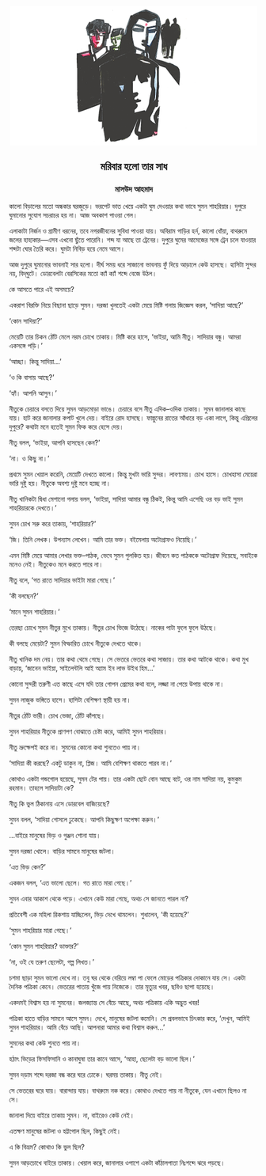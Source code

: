 <div align=center> <img align=center src='../images/prothomalo/মরিবার-হলো-তার-সাধ@মাসউদ-আহমাদ.jpg' width=500px >

<h2 align=center>মরিবার হলো তার সাধ</h4><h3 align=center>মাসউদ আহমাদ</h3></div>

কালো বিড়ালের মতো অন্ধকার ঘরজুড়ে। ভরপেট ভাত খেয়ে একটা ঘুম দেওয়ার কথা ভাবে সুমন শাহরিয়ার। দুপুরে ঘুমানোর সুযোগ সচরাচর হয় না। আজ অবকাশ পাওয়া গেল।

এলাকাটা নির্জন ও গ্রামীণ ধরনের, তবে নগরজীবনের সুবিধা পাওয়া যায়। অবিরাম গাড়ির হর্ন, কালো ধোঁয়া, বাথরুমে জলের হাহাকার—এসব এখনো ছুঁতে পারেনি। শব্দ যা আছে তা ট্রেনের। দুপুরে ঘুমের আমেজের সঙ্গে ট্রেন চলে যাওয়ার শব্দটা ঘোর তৈরি করে। ঘুমটা নিবিড় হয়ে নেমে আসে।

আজ দুপুরে ঘুমানোর ভাবনাই সার হলো। দীর্ঘ সময় ধরে সাজানো ভাবনায় ফুঁ দিয়ে আড়ালে কেউ হাসছে। হাসিটা সুন্দর নয়, বিদ্​ঘুটে। ডোরবেলটা বেরসিকের মতো ক্যাঁ ক্যাঁ শব্দে বেজে উঠল।

কে আসতে পারে এই অসময়ে?

একরাশ বিরক্তি নিয়ে বিছানা ছাড়ে সুমন। দরজা খুলতেই একটা মেয়ে মিষ্টি গলায় জিজ্ঞেস করল, ‘সাদিয়া আছে?’

‘কোন সাদিয়া?’

মেয়েটি তার চিকন ঠোঁট মেলে নরম চোখে তাকায়। মিষ্টি করে হাসে, ‘ভাইয়া, আমি নীতু। সাদিয়ার বন্ধু। আমরা একসঙ্গে পড়ি।’

‘আচ্ছা। কিন্তু সাদিয়া...’

‘ও কি বাসায় আছে?’

‘হ্যাঁ। আপনি আসুন।’

নীতুকে চেয়ারে বসতে দিয়ে সুমন আড়মোড়া ভাঙে। চেয়ারে বসে নীতু এদিক–ওদিক তাকায়। সুমন জানালার কাছে যায়। হাট করে জানালার কপাট খুলে দেয়। বাইরে রোদ হাসছে। ফাল্গুনের রাতের আঁধারে বড় একা লাগে, কিন্তু এপ্রিলের দুপুরে? কথাটা মনে হতেই সুমন ফিক করে হেসে দেয়।

নীতু বলল, ‘ভাইয়া, আপনি হাসছেন কেন?’

‘না। ও কিছু না।’

প্রথমে সুমন খেয়াল করেনি, মেয়েটি দেখতে কালো। কিন্তু মুখটা ভারি সুন্দর। লাবণ্যময়। চোখ হাসে। চোখহাসা মেয়েরা ভারি দুষ্টু হয়। নীতুকে অবশ্য দুষ্টু মনে হচ্ছে না।

নীতু খানিকটা দ্বিধা মেশানো গলায় বলল, ‘ভাইয়া, সাদিয়া আমার বন্ধু ঠিকই, কিন্তু আমি এসেছি ওর বড় ভাই সুমন শাহরিয়ারকে দেখতে।’

সুমন চোখ সরু করে তাকায়, ‘শাহরিয়ার?’

‘জি। তিনি লেখক। উপন্যাস লেখেন। আমি তার ভক্ত। বইমেলায় অটোগ্রাফও নিয়েছি।’

এমন মিষ্টি মেয়ে আমার লেখার ভক্ত–পাঠক, ভেবে সুমন পুলকিত হয়। জীবনে কত পাঠককে অটোগ্রাফ দিয়েছে, সবাইকে মনেও নেই। নীতুকেও মনে করতে পারে না।

নীতু বলে, ‘গত রাতে সাদিয়ার ভাইটা মারা গেছে।’

‘কী বলছেন?’

‘মানে সুমন শাহরিয়ার।’

তেরছা চোখে সুমন নীতুর মুখে তাকায়। নীতুর চোখ ভিজে উঠেছে। নাকের পাটা ফুলে ফুলে উঠছে।

কী বলছে মেয়েটা? সুমন বিস্ফারিত চোখে নীতুকে দেখতে থাকে।

নীতু খানিক দম নেয়। তার কথা থেমে গেছে। সে ভেতরে ভেতরে কথা সাজায়। তার কথা আটকে থাকে। কথা মুখ বাড়ায়, ‘জানেন ভাইয়া, সাইলেন্টলি আই অ্যাম ইন লাভ উইথ হিম...’

কোনো সুন্দরী তরুণী এত কাছে এসে যদি তার গোপন প্রেমের কথা বলে, লজ্জা না পেয়ে উপায় থাকে না।

সুমন লাজুক ভঙ্গিতে হাসে। হাসিটা বেশিক্ষণ স্থায়ী হয় না।

নীতুর ঠোঁট ভারী। চোখ ভেজা, ঠোঁট কাঁপছে।

সুমন শাহরিয়ার নীতুকে প্রাণপণ বোঝাতে চেষ্টা করে, আমিই সুমন শাহরিয়ার।

নীতু ভ্রুক্ষেপই করে না। সুমনের কোনো কথা শুনতেও পায় না।

‘সাদিয়া কী করছে? একটু ডাকুন না, প্লিজ। আমি বেশিক্ষণ থাকতে পারব না।’

কোথাও একটা গন্ডগোল হয়েছে, সুমন টের পায়। তার একটা ছোট বোন আছে বটে, ওর নাম সাদিয়া নয়, কুমকুম রহমান। তাহলে সাদিয়াটা কে?

নীতু কি ভুল ঠিকানায় এসে ডোরবেল বাজিয়েছে?

সুমন বলল, ‘সাদিয়া গোসলে ঢুকেছে। আপনি কিছুক্ষণ অপেক্ষা করুন।’

...বাইরে মানুষের ভিড় ও গুঞ্জন শোনা যায়।

সুমন দরজা খোলে। বাড়ির সামনে মানুষের জটলা।

‘এত ভিড় কেন?’

একজন বলল, ‘এত ভালো ছেলে। গত রাতে মারা গেছে।’

সুমন এবার আকাশ থেকে পড়ে। এখানে কেউ মারা গেছে, অথচ সে জানতে পারল না?

প্রতিবেশী এক মহিলা রিকশায় যাচ্ছিলেন, ভিড় দেখে থামলেন। শুধালেন, ‘কী হয়েছে?’

‘সুমন শাহরিয়ার মারা গেছে।’

‘কোন সুমন শাহরিয়ার? ডাক্তার?’

‘না, ওই যে তরুণ ছেলেটা, গল্প লিখত।’

চশমা ছাড়া সুমন ভালো দেখে না। তবু ঘর থেকে বেরিয়ে লম্বা পা ফেলে মোড়ের পত্রিকার দোকানে যায় সে। একটা দৈনিক পত্রিকা কেনে। ভেতরের পাতায় খুঁজে পায় নিজেকে। তার মৃত্যুর খবর, ছবিও ছাপা হয়েছে।

একদমই বিশ্বাস হয় না সুমনের। জলজ্যান্ত সে বেঁচে আছে, অথচ পত্রিকায় একি অদ্ভুত খবর!

পত্রিকা হাতে বাড়ির সামনে আসে সুমন। দেখে, মানুষের জটলা কমেনি। সে প্রবলভাবে চিৎকার করে, ‘দেখুন, আমিই সুমন শাহরিয়ার। আমি বেঁচে আছি। আপনারা আমার কথা বিশ্বাস করুন...’

সুমনের কথা কেউ শুনতে পায় না।

হঠাৎ ভিড়ের ফিসফিসানি ও কানাঘুষা তার কানে আসে, ‘আহা, ছেলেটা বড় ভালো ছিল।’

সুমন দড়াম শব্দে দরজা বন্ধ করে ঘরে ঢোকে। ঘরময় তাকায়। নীতু নেই।

সে ভেতরের ঘরে যায়। বারান্দায় যায়। বাথরুমে নক করে। কোথাও দেখতে পায় না নীতুকে, যেন এখানে ছিলও না সে।

জানালা দিয়ে বাইরে তাকায় সুমন। না, বাইরেও কেউ নেই।

এতক্ষণ মানুষের জটলা ও হট্টগোল ছিল, কিছুই নেই।

এ কি বিভ্রম? কোথাও কি ভুল ছিল?

সুমন আড়চোখে বাইরে তাকায়। খেয়াল করে, জানালার ওপাশে একটা কাঁঠালপাতা নিঃশব্দে ঝরে পড়ছে।


